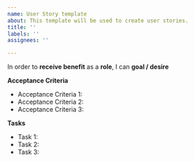 ```yaml
---
name: User Story template
about: This template will be used to create user stories.
title: ''
labels: ''
assignees: ''

---
```


In order to **receive benefit** as a **role**, I can **goal / desire**

**Acceptance Criteria**

 - Acceptance Criteria 1:
 - Acceptance Criteria 2:
 - Acceptance Criteria 3:
 
 **Tasks**
 - Task 1:
 - Task 2:
 - Task 3:
